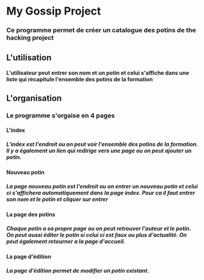 # My Gossip Project

### Ce programme permet de créer un catalogue des potins de the hacking project

## L'utilisation

#### L'utilisateur peut entrer son nom et un potin et celui s'affiche dans une liste qui récapitule l'ensemble des potins de la formation

## L'organisation

### Le programme s'orgaise en 4 pages

#### L'index
##### L'index est l'endroit ou on peut voir l'ensemble des potins de la formation. Il y a également un lien qui redirige vers une page ou on peut ajouter un potin.

#### Nouveau potin
##### La page nouveau potin est l'endroit ou on entrer un nouveau potin et celui ci s'affichera automatiquement dans la page index. Pour ca il faut entrer son nom et le potin et cliquer sur entrer 

#### La page des potins
##### Chaque potin a sa propre page ou on peut retrouver l'auteur et le potin. On peut aussi éditer le potin si celui ci est faux ou plus d'actualité. On peut également retourner a la page d'accueil.

#### La page d'édition
##### La page d'édition permet de modifier un potin existant.







